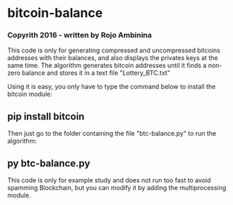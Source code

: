 # bitcoin-balance
### Copyrith 2016 - written by Rojo Ambinina

This code is only for generating compressed and uncompressed bitcoins addresses with their balances, and also displays the privates keys at the same time. The algorithm generates bitcoin addresses until it finds a non-zero balance and stores it in a text file "Lottery_BTC.txt"

Using it is easy, you only have to type the command below to install the bitcoin module:

## pip install bitcoin

Then just go to the folder containing the file "btc-balance.py" to run the algorithm:

## py btc-balance.py

This code is only for example study and does not run too fast to avoid spamming Blockchain, but you can modify it by adding the multiprocessing module.
